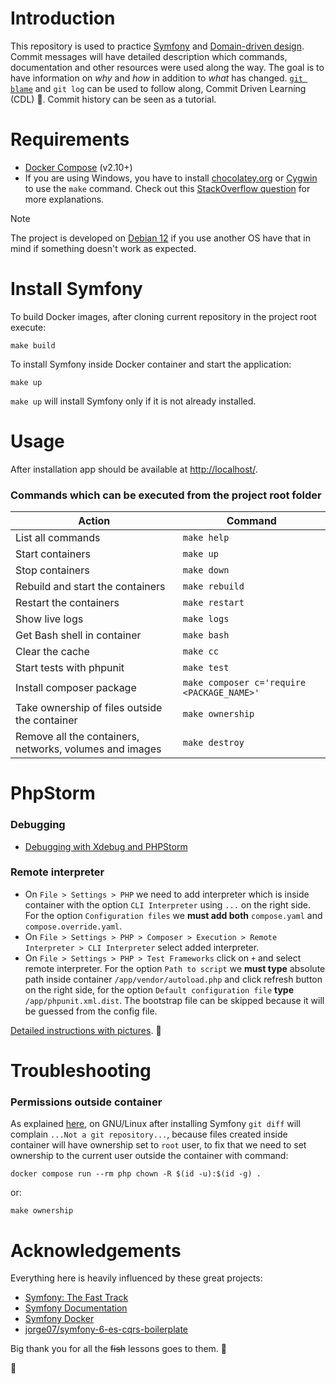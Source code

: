 # Introduction

This repository is used to practice [Symfony](https://en.wikipedia.org/wiki/Symfony) and [Domain-driven design](https://en.wikipedia.org/wiki/Domain-driven_design). Commit messages will have detailed description which commands, documentation and other resources were used along the way. The goal is to have information on *why* and *how* in addition to *what* has changed. [`git blame`](https://www.atlassian.com/git/tutorials/inspecting-a-repository/git-blame) and `git log` can be used to follow along, Commit Driven Learning (CDL) 🤯. Commit history can be seen as a tutorial.

# Requirements

- [Docker Compose](https://docs.docker.com/compose/install/) (v2.10+)
- If you are using Windows, you have to install [chocolatey.org](https://chocolatey.org/) or [Cygwin](http://cygwin.com) to use the `make` command. Check out this [StackOverflow question](https://stackoverflow.com/q/2532234/633864) for more explanations.

> [!NOTE]
> The project is developed on [Debian 12](https://www.debian.org/) if you use another OS have that in mind if something doesn't work as expected.

# Install Symfony

To build Docker images, after cloning current repository in the project root execute:

    make build

To install Symfony inside Docker container and start the application:

    make up

`make up` will install Symfony only if it is not already installed.

# Usage

After installation app should be available at [http://localhost/](http://localhost/).

### Commands which can be executed from the project root folder

|                         Action                          |                  Command                   |
|---------------------------------------------------------|--------------------------------------------|
| List all commands                                       | `make help`                                |
| Start containers                                        | `make up`                                  |
| Stop containers                                         | `make down`                                |
| Rebuild and start the containers                        | `make rebuild`                             |
| Restart the containers                                  | `make restart`                             |
| Show live logs                                          | `make logs`                                |
| Get Bash shell in container                             | `make bash`                                |
| Clear the cache                                         | `make cc`                                  |
| Start tests with phpunit                                | `make test`                                |
| Install composer package                                | `make composer c='require <PACKAGE_NAME>'` |
| Take ownership of files outside the container           | `make ownership`                           |
| Remove all the containers, networks, volumes and images | `make destroy`                             |

# PhpStorm

### Debugging

- [Debugging with Xdebug and PHPStorm](https://github.com/dunglas/symfony-docker/blob/6b37be14c98583e202cbbdec380c6e9e3103d2ab/docs/xdebug.md#debugging-with-xdebug-and-phpstorm)

### Remote interpreter

- On `File > Settings > PHP` we need to add interpreter which is inside container with the option `CLI Interpreter` using  `...` on the right side. For the option `Configuration files` we **must add both** `compose.yaml` and `compose.override.yaml`.
- On `File > Settings > PHP > Composer > Execution > Remote Interpreter > CLI Interpreter` select added interpreter.
- On `File > Settings > PHP > Test Frameworks` click on `+` and select remote interpreter. For the option `Path to script` we **must type** absolute path inside container `/app/vendor/autoload.php` and click refresh button on the right side, for the option `Default configuration file` **type** `/app/phpunit.xml.dist`. The bootstrap file can be skipped because it will be guessed from the config file.

[Detailed instructions with pictures](https://medium.com/the-sensiolabs-tech-blog/phpstorm-docker-ccc4ce9a0b8e). 📸️

# Troubleshooting

### Permissions outside container

As explained [here](https://github.com/dunglas/symfony-docker/blob/6b37be14c98583e202cbbdec380c6e9e3103d2ab/docs/troubleshooting.md#editing-permissions-on-linux), on GNU/Linux after installing Symfony `git diff` will complain `...Not a git repository...`, because files created inside container will have ownership set to `root` user, to fix that we need to set ownership to the current user outside the container with command:

    docker compose run --rm php chown -R $(id -u):$(id -g) .

or:

    make ownership

# Acknowledgements

Everything here is heavily influenced by these great projects:

- [Symfony: The Fast Track](https://symfony.com/book)
- [Symfony Documentation](https://symfony.com/doc/current/index.html)
- [Symfony Docker](https://github.com/dunglas/symfony-docker)
- [jorge07/symfony-6-es-cqrs-boilerplate](https://github.com/jorge07/symfony-6-es-cqrs-boilerplate)

Big thank you for all the ~~fish~~ lessons goes to them. 🙏

🐬
